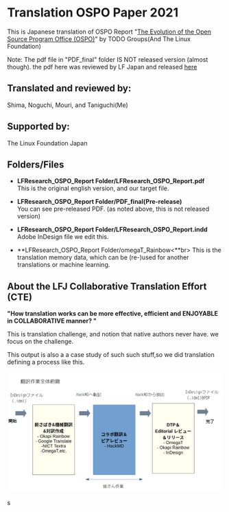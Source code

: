 # Translation OSPO Paper 2021

This is Japanese translation of OSPO Report "[The Evolution of the Open Source Program Office (OSPO)](https://linuxfoundation.org/wp-content/uploads/LFResearch_OSPO_Report.pdf)" by TODO Groups(And The Linux Foundation)

Note: The pdf file in "PDF_final" folder IS NOT released version (almost though). the pdf here was reviewed by LF Japan and released [here](https://www.linuxfoundation.jp/resources/publications/the-evolution-of-the-open-source-program-office-ospo/) 


## Translated and reviewed by:
Shima, Noguchi, Mouri, and Taniguchi(Me)

## Supported by:
The Linux Foundation Japan

## Folders/Files

- **LFResearch_OSPO_Report Folder/LFResearch_OSPO_Report.pdf**<br>
This is the original english version, and our target file.

- **LFResearch_OSPO_Report Folder/PDF_final(Pre-release)**<br>
You can see pre-released PDF. (as noted above, this is not released version) 

- **LFResearch_OSPO_Report Folder/LFResearch_OSPO_Report.indd**<br>
Adobe InDesign file we edit this. 

- **LFResearch_OSPO_Report Folder/omegaT_Rainbow<**br>
This is the translation memory data, which can be (re-)used for another translations or machine learning. 

## About the LFJ Collaborative Translation Effort (CTE) 

**"How translation works can be more effective, efficient and ENJOYABLE in COLLABORATIVE manner? "**

This is translation challenge, and notion that native authors never have. we focus on the challenge. 

This output is also a a case study of such such stuff,so  we did translation defining a process like this. 

![CTE trial](./imgs/CTE_trial_process.png)


s

